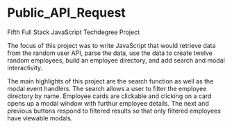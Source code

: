 # Public_API_Request
 Fifth Full Stack JavaScript Techdegree Project

The focus of this project was to write JavaScript that would retrieve data from the random user API, parse the data, use the data to create twelve random employees, build an employee directory, and add search and modal interactivity.

The main highlights of this project are the search function as well as the modal event handlers. The search allows a user to filter the employee directory by name. Employee cards are clickable and clicking on a card opens up a modal window with furthur employee details. The next and previous buttons respond to filtered results so that only filtered employees have viewable modals.
